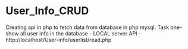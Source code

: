 # User_Info_CRUD
Creating api in php to fetch data from database in php mysql.
Task one- show all user info in the database -
LOCAL server API -
http://localhost/User-info/userlist/read.php
 
